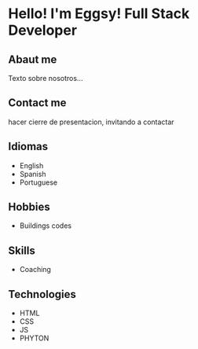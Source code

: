 # Hello! I'm Eggsy! Full Stack Developer
## Abaut me

Texto sobre nosotros...
## Contact me

hacer cierre de presentacion, invitando a contactar

## Idiomas

- English
- Spanish
- Portuguese


## Hobbies

- Buildings codes

## Skills
- Coaching


## Technologies
- HTML
- CSS
- JS
- PHYTON

